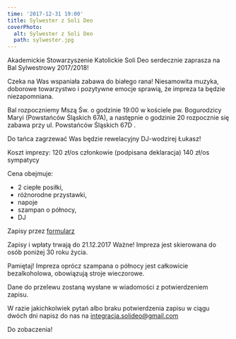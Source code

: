 ```yaml
---
time: '2017-12-31 19:00'
title: Sylwester z Soli Deo
coverPhoto:
  alt: Sylwester z Soli Deo
  path: sylwester.jpg
---
```

Akademickie Stowarzyszenie Katolickie Soli Deo serdecznie zaprasza na Bal Sylwestrowy 2017/2018!

Czeka na Was wspaniała zabawa do białego rana! 
Niesamowita muzyka, doborowe towarzystwo i pozytywne emocje sprawią, że impreza ta będzie niezapomniana.

Bal rozpoczniemy Mszą Św. o godzinie 19:00 w kościele pw. Bogurodzicy Maryi (Powstańców Śląskich 67A), a następnie o godzinie 20 rozpocznie się zabawa przy ul. Powstańców Śląskich 67D . 

Do tańca zagrzewać Was będzie rewelacyjny DJ-wodzirej Łukasz!

Koszt imprezy:
120 zł/os członkowie (podpisana deklaracja) 
140 zł/os sympatycy 

Cena obejmuje:
- 2 ciepłe posiłki,
- różnorodne przystawki,
- napoje 
- szampan o północy, 
- DJ

Zapisy przez [formularz](https://docs.google.com/forms/d/e/1FAIpQLSd7F9og3sZU3oOBYVCaHClq3cYBWAvCNqF2dQc_AMBKcmOtpQ/viewform?usp=sf_link)

Zapisy i wpłaty trwają do 21.12.2017
Ważne!
Impreza jest skierowana do osób poniżej 30 roku życia.

Pamiętaj!
Impreza oprócz szampana o północy jest całkowicie bezalkoholowa, obowiązują stroje wieczorowe.

Dane do przelewu zostaną wysłane w wiadomości z potwierdzeniem zapisu.

W razie jakichkolwiek pytań albo braku potwierdzenia zapisu w ciągu dwóch dni napisz do nas na integracja.solideo@gmail.com 

Do zobaczenia!
